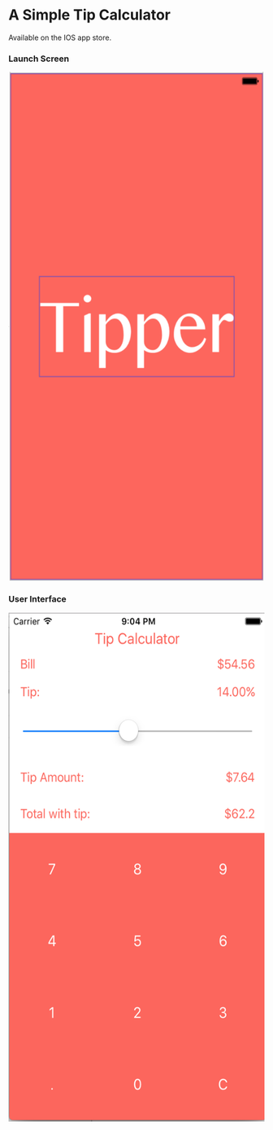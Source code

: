 <h1>A Simple Tip Calculator</h1>
<p>Available on the IOS app store.</p>

<h3>Launch Screen</h3>
<img src="Picture2.png" height="1000">

<h3>User Interface</h3>
<img src="Picture1.png" height="1000">
